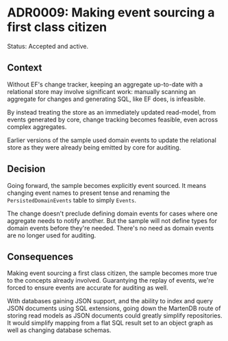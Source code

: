 # ADR0009: Making event sourcing a first class citizen

Status: Accepted and active.

## Context

Without EF's change tracker, keeping an aggregate up-to-date with a relational
store may involve significant work: manually scanning an aggregate for changes
and generating SQL, like EF does, is infeasible.

By instead treating the store as an immediately updated read-model, from events
generated by core, change tracking becomes feasible, even across complex
aggregates.

Earlier versions of the sample used domain events to update the relational store
as they were already being emitted by core for auditing.

## Decision

Going forward, the sample becomes explicitly event sourced. It means changing
event names to present tense and renaming the `PersistedDomainEvents` table to
simply `Events`.

The change doesn't preclude defining domain events for cases where one aggregate
needs to notify another. But the sample will not define types for domain events
before they're needed. There's no need as domain events are no longer used for
auditing.

## Consequences

Making event sourcing a first class citizen, the sample becomes more true to the
concepts already involved. Guarantying the replay of events, we're forced to
ensure events are accurate for auditing as well.

With databases gaining JSON support, and the ability to index and query JSON
documents using SQL extensions, going down the MartenDB route of storing read
models as JSON documents could greatly simplify repositories. It would simplify
mapping from a flat SQL result set to an object graph as well as changing
database schemas.
